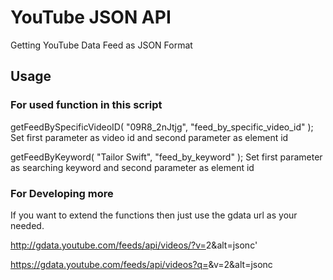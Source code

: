 # YouTube JSON API
Getting YouTube Data Feed as JSON Format

## Usage

### For used function in this script
getFeedBySpecificVideoID( "09R8_2nJtjg", "feed_by_specific_video_id" );
Set first parameter as video id and second parameter as element id

getFeedByKeyword( "Tailor Swift", "feed_by_keyword" );
Set first parameter as searching keyword and second parameter as element id

### For Developing more
If you want to extend the functions then just use the gdata url as your needed.

http://gdata.youtube.com/feeds/api/videos/?v=<put-videoid-here>2&alt=jsonc'

https://gdata.youtube.com/feeds/api/videos?q=<put-keyword-here>&v=2&alt=jsonc
